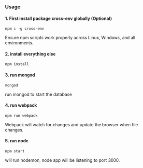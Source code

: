 ### Usage 
#### 1. First install package cross-env globally (Optional)

```
npm i -g cross-env

```
Ensure npm scripts work properly across Linux, Windows, and all environments.

#### 2. install everything else

```
npm install

```

#### 3. run mongod
```
mongod

```
run mongod to start the database

#### 4. run webpack

```
npm run webpack

```
Webpack will watch for changes and update the browser when file changes.

#### 5. run node

```
npm start

```
will run nodemon, node app will be listening to port 3000.